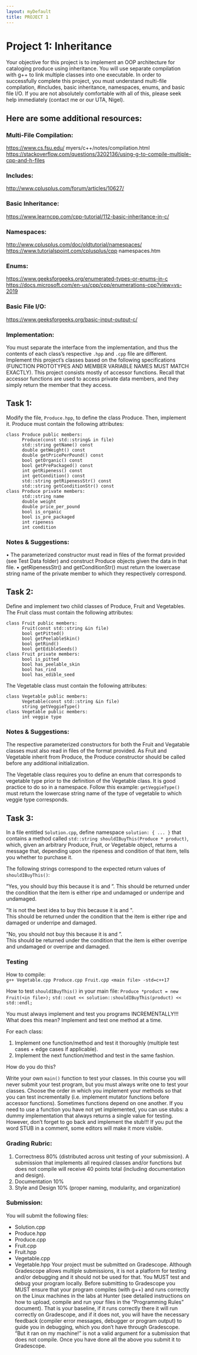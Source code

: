 ```yaml
---  
layout: myDefault  
title: PROJECT 1  
---  
```


# Project 1: Inheritance
Your objective for this project is to implement an OOP architecture for cataloging produce using inheritance. You will use separate compilation with g++ to link multiple classes into one executable. In order to successfully complete this project, you must understand multi-file compilation, #includes, basic inheritance, namespaces, enums, and basic file I/O. If you are not absolutely comfortable with all of this, please seek help immediately (contact me or our UTA, Nigel).

## Here are some additional resources:

### Multi-File Compilation:  
https://www.cs.fsu.edu/ myers/c++/notes/compilation.html  
https://stackoverflow.com/questions/3202136/using-g-to-compile-multiple-cpp-and-h-files

### Includes:  
http://www.cplusplus.com/forum/articles/10627/

### Basic Inheritance:  
https://www.learncpp.com/cpp-tutorial/112-basic-inheritance-in-c/  

### Namespaces:  
http://www.cplusplus.com/doc/oldtutorial/namespaces/  
https://www.tutorialspoint.com/cplusplus/cpp namespaces.htm

### Enums:  
https://www.geeksforgeeks.org/enumerated-types-or-enums-in-c  
https://docs.microsoft.com/en-us/cpp/cpp/enumerations-cpp?view=vs-2019

### Basic File I/O:  
https://www.geeksforgeeks.org/basic-input-output-c/

### Implementation:
You must separate the interface from the implementation, and thus the contents of each class’s respective `.hpp` and `.cpp` file are different. Implement this project’s classes based on the following specifications (FUNCTION PROTOTYPES AND MEMBER VARIABLE NAMES MUST MATCH EXACTLY). This project consists mostly of accessor functions. Recall that accessor functions are used to access private data members, and they simply return the member that they access.

## Task 1:  
Modify the file, `Produce.hpp`, to define the class Produce. Then, implement it. Produce must contain the following attributes:
```
class Produce public members:
      Produce(const std::string& in file)
      std::string getName() const
      double getWeight() const
      double getPricePerPound() const
      bool getOrganic() const
      bool getPrePackaged() const
      int getRipeness() const
      int getCondition() const
      std::string getRipenessStr() const
      std::string getConditionStr() const
class Produce private members:
      std::string name
      double weight
      double price_per_pound
      bool is_organic
      bool is_pre_packaged
      int ripeness
      int condition
```
### Notes & Suggestions:
• The parameterized constructor must read in files of the format provided (see Test Data folder) and construct Produce objects given the data in that file.
• getRipenessStr() and getConditionStr() must return the lowercase string name of the private member to which they respectively correspond.

## Task 2:  
Define and implement two child classes of Produce, Fruit and Vegetables. The Fruit class must contain the following attributes:
```
class Fruit public members:
      Fruit(const std::string &in file)
      bool getPitted()
      bool getPeelableSkin()
      bool getRind()
      bool getEdibleSeeds()
class Fruit private members:
      bool is_pitted
      bool has_peelable_skin
      bool has_rind
      bool has_edible_seed
``` 
The Vegetable class must contain the following attributes:
```
class Vegetable public members:  
      Vegetable(const std::string &in file)
      string getVeggieType()
class Vegetable public members: 
      int veggie type
```
### Notes & Suggestions:
The respective parameterized constructors for both the Fruit and Vegatable classes must also read in files of the format provided. As Fruit and Vegetable inherit from Produce, the Produce constructor should be called before any additional initialization.  
  
The Vegetable class requires you to define an enum that corresponds to vegetable type prior to the definition of the Vegetable class. It is good practice to do so in a namespace. Follow this example: `getVeggieType()` must return the lowercase string name of the type of vegetable to which veggie type corresponds.
## Task 3:  
In a file entitled `Solution.cpp`, define namespace `solution: { ... }` that contains a method called `std::string shouldIBuyThis(Produce * product)`, which, given an arbitrary Produce, Fruit, or Vegetable object, returns a message that, depending upon the ripeness and condition of that item, tells you whether to purchase it.  
  
The following strings correspond to the expected return values of `shouldIBuyThis()`:  
  
”Yes, you should buy this <product name> because it is <product ripeness> and <product condition>”.
This should be returned under the condition that the item is either ripe and undamaged or underripe and undamaged.  
    
”It is not the best idea to buy this <product name> because it is <product ripeness> and <product condition>".  
This should be returned under the condition that the item is either ripe and damaged or underripe and damaged.  
  
”No, you should not buy this<product name> because it is <product ripeness> and <product
condition>”.  
This should be returned under the condition that the item is either overripe and undamaged or overripe and damaged. 
### Testing
How to compile:  
`g++ Vegetable.cpp Produce.cpp Fruit.cpp <main file> -std=c++17`  
  
How to test `shouldIBuyThis()` in your main file:
`Produce *product = new Fruit(<in file>);`
`std::cout << solution::shouldIBuyThis(product) << std::endl;`  
  
You must always implement and test you programs INCREMENTALLY!!!  
What does this mean? Implement and test one method at a time.  
  
For each class:
1. Implement one function/method and test it thoroughly (multiple test cases + edge cases if
applicable).  
2. Implement the next function/method and test in the same fashion.  
  
How do you do this?  
  
Write your own `main()` function to test your classes. In this course you will never submit your test
program, but you must always write one to test your classes. Choose the order in which you implement
your methods so that you can test incrementally (i.e. implement mutator functions before accessor
functions). Sometimes functions depend on one another. If you need to use a function you have not yet
implemented, you can use stubs: a dummy implementation that always returns a single value for testing.  
However, don’t forget to go back and implement the stub!!! If you put the word STUB in a comment, some editors
will make it more visible.

### Grading Rubric:
1. Correctness 80% (distributed across unit testing of your submission). A submission that implements all required classes and/or functions but does not compile will receive 40 points total (including documentation and design).
2. Documentation 10%
3. Style and Design 10% (proper naming, modularity, and organization)

### Submission:
You will submit the following files:
- Solution.cpp
- Produce.hpp
- Produce.cpp
- Fruit.cpp
- Fruit.hpp
- Vegetable.cpp
- Vegetable.hpp
Your project must be submitted on Gradescope. Although Gradescope allows multiple submissions, it is not a platform for testing and/or debugging and it should not be used for that. You MUST test and debug your program locally. Before submitting to Gradescope you MUST ensure that your program compiles (with g++) and runs correctly on the Linux machines in the labs at Hunter (see detailed instructions on how to upload, compile and run your files in the “Programming Rules” document). That is your baseline, if it runs correctly there it will run correctly on Gradescope, and if it does not, you will have the necessary feedback (compiler error messages, debugger or program output) to guide you in debugging, which you don’t have through Gradescope. “But it ran on my machine!” is not a valid argument for a submission that does not compile. Once you have done all the above you submit it to Gradescope.
